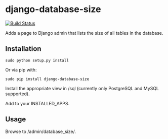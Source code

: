 django-database-size
=====================

[<img src="https://secure.travis-ci.org/chrisspen/django-database-size.png?branch=master" alt="Build Status">](https://travis-ci.org/chrisspen/django-database-size)

Adds a page to Django admin that lists the size of all tables in the database.

Installation
------------

    sudo python setup.py install
    
Or via pip with:
    
    sudo pip install django-database-size

Install the appropriate view in /sql (currently only PostgreSQL and MySQL supported).

Add to your INSTALLED_APPS.

Usage
-----

Browse to /admin/database_size/.
